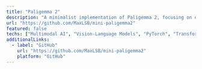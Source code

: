 ```yaml
---
title: "Paligemma 2"
description: "A minimalist implementation of Paligemma 2, focusing on efficient multimodal language model architecture."
url: "https://github.com/MaxLSB/mini-paligemma2"
featured: false
techs: ["Multimodal AI", "Vision-Language Models", "PyTorch", "Transformers"]
additionalLinks:
  - label: "GitHub"
    url: "https://github.com/MaxLSB/mini-paligemma2" 
    platform: "GitHub"
---
```

